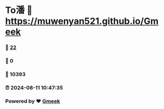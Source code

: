 # To潘 :link: https://muwenyan521.github.io/Gmeek 
### :page_facing_up: [22](https://muwenyan521.github.io/Gmeek/tag.html) 
### :speech_balloon: 0 
### :hibiscus: 10393 
### :alarm_clock: 2024-08-11 10:47:35 
### Powered by :heart: [Gmeek](https://github.com/Meekdai/Gmeek)
